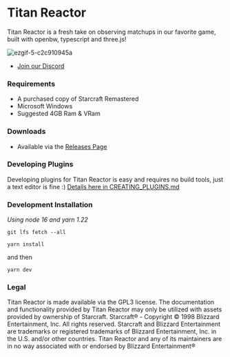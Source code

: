 # Titan Reactor 

Titan Reactor is a fresh take on observing matchups in our favorite game, built with openbw, typescript and three.js!

![ezgif-5-c2c910945a](https://user-images.githubusercontent.com/586716/153120765-4fa4faf4-0e46-42b9-ba08-10ab5ace2f20.gif)

- [Join our Discord](http://discord.imbateam.gg/)

### Requirements
- A purchased copy of Starcraft Remastered
- Microsoft Windows
- Suggested 4GB Ram & VRam

### Downloads
- Available via the [Releases Page](https://github.com/imbateam-gg/titan-reactor/releases)

### Developing Plugins

Developing plugins for Titan Reactor is easy and requires no build tools, just a text editor is fine :) [Details here in CREATING_PLUGINS.md](https://github.com/imbateam-gg/titan-reactor/blob/dev/CREATING_PLUGINS.md)

### Development Installation

*Using node 16 and yarn 1.22*

`git lfs fetch --all`

`yarn install`

and then

`yarn dev`

### Legal

Titan Reactor is made available via the GPL3 license. The documentation and functionality provided by Titan Reactor may only be utilized with assets provided by ownership of Starcraft. Starcraft® - Copyright © 1998 Blizzard Entertainment, Inc. All rights reserved. Starcraft and Blizzard Entertainment are trademarks or registered trademarks of Blizzard Entertainment, Inc. in the U.S. and/or other countries. Titan Reactor and any of its maintainers are in no way associated with or endorsed by Blizzard Entertainment®
